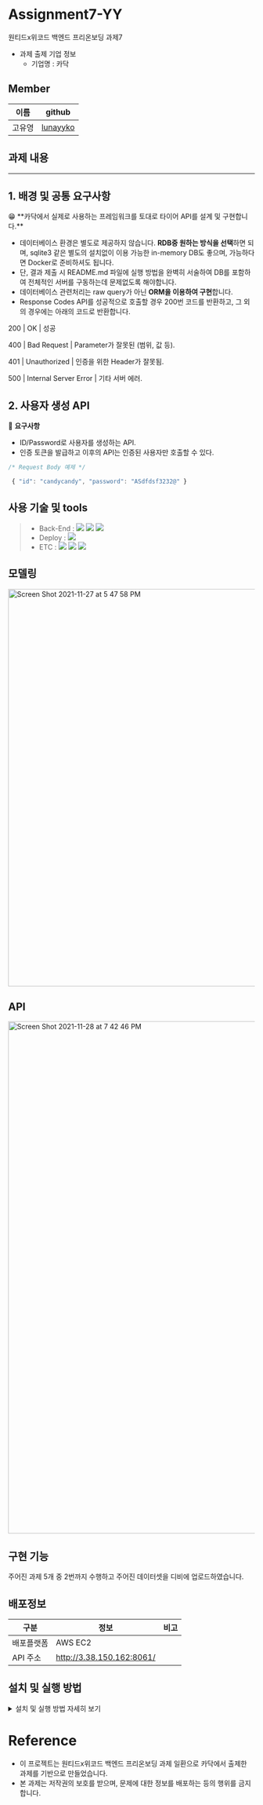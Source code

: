 # Assignment7-YY

원티드x위코드 백엔드 프리온보딩 과제7
- 과제 출제 기업 정보
  - 기업명 : 카닥

## Member
| 이름  | github                                   |
|-------|------------------------------------------|
|고유영 |[lunayyko](https://github.com/lunayyko)     | 


## 과제 내용

---

## 1. 배경 및 공통 요구사항

<aside>
😁 **카닥에서 실제로 사용하는 프레임워크를 토대로 타이어 API를 설계 및 구현합니다.**

</aside>

- 데이터베이스 환경은 별도로 제공하지 않습니다.
 **RDB중 원하는 방식을 선택**하면 되며, sqlite3 같은 별도의 설치없이 이용 가능한 in-memory DB도 좋으며, 가능하다면 Docker로 준비하셔도 됩니다.
- 단, 결과 제출 시 README.md 파일에 실행 방법을 완벽히 서술하여 DB를 포함하여 전체적인 서버를 구동하는데 문제없도록 해야합니다.
- 데이터베이스 관련처리는 raw query가 아닌 **ORM을 이용하여 구현**합니다.
- Response Codes API를 성공적으로 호출할 경우 200번 코드를 반환하고, 그 외의 경우에는 아래의 코드로 반환합니다.

200 | OK	| 성공 

400 | Bad Request	| Parameter가 잘못된 (범위, 값 등). 

401 | Unauthorized	| 인증을 위한 Header가 잘못됨. 

500 | Internal Server Error	| 기타 서버 에러. 


## 2. 사용자 생성 API

🎁 **요구사항**

- ID/Password로 사용자를 생성하는 API.
- 인증 토큰을 발급하고 이후의 API는 인증된 사용자만 호출할 수 있다.

```jsx
/* Request Body 예제 */

 { "id": "candycandy", "password": "ASdfdsf3232@" }
```


## 사용 기술 및 tools
> - Back-End :  <img src="https://img.shields.io/badge/Python 3.8-3776AB?style=for-the-badge&logo=Python&logoColor=white"/>&nbsp;<img src="https://img.shields.io/badge/Django 3.2-092E20?style=for-the-badge&logo=Django&logoColor=white"/>&nbsp;<img src="https://img.shields.io/badge/MySQL 8.0-0064a5?style=for-the-badge&logo=MySQL&logoColor=white"/>
> - Deploy : <img src="https://img.shields.io/badge/AWS_EC2-232F3E?style=for-the-badge&logo=Amazon&logoColor=white"/>
> - ETC :  <img src="https://img.shields.io/badge/Git-F05032?style=for-the-badge&logo=Git&logoColor=white"/>&nbsp;<img src="https://img.shields.io/badge/Github-181717?style=for-the-badge&logo=Github&logoColor=white"/>&nbsp;<img src="https://img.shields.io/badge/Postman-FF6C37?style=for-the-badge&logo=Postman&logoColor=white"/>&nbsp;

## 모델링

<img width="810" alt="Screen Shot 2021-11-27 at 5 47 58 PM" src="https://user-images.githubusercontent.com/8315252/143674824-6c31f6c7-2ce3-400f-8de1-0f9f1f3351a6.png">

## API

<img width="1044" alt="Screen Shot 2021-11-28 at 7 42 46 PM" src="https://user-images.githubusercontent.com/8315252/143765334-6ac87fc4-edde-4ab9-b775-d08cb05ac0a7.png">

## 구현 기능

주어진 과제 5개 중 2번까지 수행하고 주어진 데이터셋을 디비에 업로드하였습니다.

## 배포정보
|구분   |  정보          |비고|
|-------|----------------|----|
|배포플랫폼 | AWS EC2    |    |
|API 주소 |http://3.38.150.162:8061/          |    |


## 설치 및 실행 방법
<details>
<summary>설치 및 실행 방법 자세히 보기</summary>
<div markdown="1">
  
###  Local 개발 및 테스트용

1. 해당프로젝트를 clone 하고, 프로젝트 폴더로 들어간다.
    ```bash
    git clone https://github.com/Wanted-Preonboarding-Backend-1st-G5/Assignment7-YY
    cd Assignment7-YY
    ```

2. 가상 환경을 만들고 프로젝트에 사용한 python package를 받는다.
    ```bash
    conda create --name cardoc python=3.8
    conda actvate cardoc
    pip install -r requirements.txt
    ```

3. db를 table 구조를 최신 model에 맞게 설정한다.
    ```bash
    python manage.py migrate
    ```

4. 서버를 실행한다.
    ```bash
    python manage.py runserver 0.0.0.0:8000
    ```
</details>

# Reference
- 이 프로젝트는 원티드x위코드 백엔드 프리온보딩 과제 일환으로 카닥에서 출제한 과제를 기반으로 만들었습니다.
- 본 과제는 저작권의 보호를 받으며, 문제에 대한 정보를 배포하는 등의 행위를 금지 합니다.

